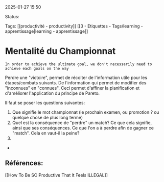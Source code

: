 
2025-01-27 15:50

Status:

Tags: [[productivité - productivity]] [[3 - Etiquettes - Tags/learning - apprentissage|learning - apprentissage]]

# Mentalité du Championnat

	In order to achieve the ultimate goal, we don't necessarily need to achieve each goals on the way

Perdre une "victoire", permet de récolter de l'information utile pour les étapes/combats suivants.
De l'information qui permet de modifier des "inconnues" en "connues".
Ceci permet d'affiner la planification et d'améliorer l'application du principe de Pareto.

Il faut se poser les questions suivantes:
1. Que signifie le mot championnat (le prochain examen, ou promotion ? ou quelque chose de plus long terme)
2.  Quel est la conséquence de "perdre" un match? Ce que cela signifie, ainsi que ses conséquences. Ce que l'on a à perdre afin de gagner ce "match". Cela en vaut-il la peine?
3. 
- 


## Références:

[[How To Be SO Productive That It Feels ILLEGAL]]